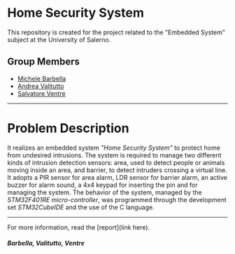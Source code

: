 # Home Security System
This repository is created for the project related to the "Embedded System" subject at the University of Salerno.

## Group Members
* [Michele Barbella](https://github.com/michelebarbella)
* [Andrea Valitutto](https://github.com/andrewvali)
* [Salvatore Ventre](https://github.com/salventre)
___
# Problem Description
It realizes an embedded system *"Home Security System"* to protect home from undesired intrusions. The system is required to manage two different kinds of intrusion detection sensors: area, used to detect people or animals moving inside an area, and barrier, to detect intruders crossing a virtual line. It adopts a PIR sensor for area alarm, LDR sensor for barrier alarm, an active buzzer for alarm sound, a 4x4 keypad for inserting the pin and for managing the system. The behavior of the system, managed by the *STM32F401RE micro-controller*, was programmed through the development set *STM32CubeIDE* and the use of the C language.
___
For more information, read the [report](link here).

##### Barbella, Valitutto, Ventre
